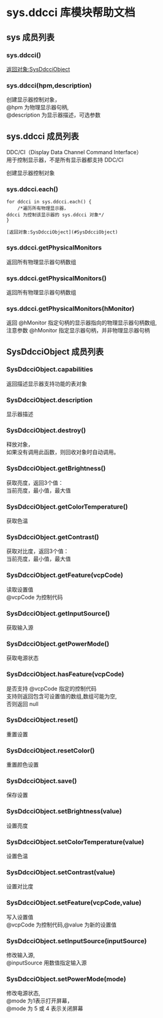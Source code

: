 # sys.ddcci 库模块帮助文档

<a id="sys"></a>
## sys 成员列表


<a id="sys.ddcci"></a>
### sys.ddcci() 
 [返回对象:SysDdcciObject](#SysDdcciObject)

<a id="sys.ddcci"></a>
### sys.ddcci(hpm,description) 
 创建显示器控制对象，  
@hpm 为物理显示器句柄,  
@description 为显示器描述，可选参数

<a id="sys.ddcci"></a>
## sys.ddcci 成员列表

DDC/CI（Display Data Channel Command Interface）  
用于控制显示器，不是所有显示器都支持 DDC/CI

创建显示器控制对象

<a id="sys.ddcci.each"></a>
### sys.ddcci.each() 
 

```aardio
for ddcci in sys.ddcci.each() {  
	/*遍历所有物理显示器，  
ddcci 为控制该显示器的 sys.ddcci 对象*/  
}  
  
[返回对象:SysDdcciObject](#SysDdcciObject)
```



<a id="sys.ddcci.getPhysicalMonitors"></a>
### sys.ddcci.getPhysicalMonitors 
 返回所有物理显示器句柄数组

<a id="sys.ddcci.getPhysicalMonitors"></a>
### sys.ddcci.getPhysicalMonitors() 
 返回所有物理显示器句柄数组

<a id="sys.ddcci.getPhysicalMonitors"></a>
### sys.ddcci.getPhysicalMonitors(hMonitor) 
 返回 @hMonitor 指定句柄的显示器指向的物理显示器句柄数组,  
注意参数 @hMonitor 指定显示器句柄，并非物理显示器句柄

<a id="SysDdcciObject"></a>
## SysDdcciObject 成员列表


<a id="SysDdcciObject.capabilities"></a>
### SysDdcciObject.capabilities 
 返回描述显示器支持功能的表对象

<a id="SysDdcciObject.description"></a>
### SysDdcciObject.description 
 显示器描述

<a id="SysDdcciObject.destroy"></a>
### SysDdcciObject.destroy() 
 释放对象，  
如果没有调用此函数，则回收对象时自动调用。

<a id="SysDdcciObject.getBrightness"></a>
### SysDdcciObject.getBrightness() 
 获取亮度，返回3个值：  
当前亮度，最小值，最大值

<a id="SysDdcciObject.getColorTemperature"></a>
### SysDdcciObject.getColorTemperature() 
 获取色温

<a id="SysDdcciObject.getContrast"></a>
### SysDdcciObject.getContrast() 
 获取对比度，返回3个值：  
当前亮度，最小值，最大值

<a id="SysDdcciObject.getFeature"></a>
### SysDdcciObject.getFeature(vcpCode) 
 读取设置值  
@vcpCode 为控制代码

<a id="SysDdcciObject.getInputSource"></a>
### SysDdcciObject.getInputSource() 
 获取输入源

<a id="SysDdcciObject.getPowerMode"></a>
### SysDdcciObject.getPowerMode() 
 获取电源状态

<a id="SysDdcciObject.hasFeature"></a>
### SysDdcciObject.hasFeature(vcpCode) 
 是否支持 @vcpCode 指定的控制代码  
支持则返回包含可设置值的数组,数组可能为空,  
否则返回 null

<a id="SysDdcciObject.reset"></a>
### SysDdcciObject.reset() 
 重置设置

<a id="SysDdcciObject.resetColor"></a>
### SysDdcciObject.resetColor() 
 重置颜色设置

<a id="SysDdcciObject.save"></a>
### SysDdcciObject.save() 
 保存设置

<a id="SysDdcciObject.setBrightness"></a>
### SysDdcciObject.setBrightness(value) 
 设置亮度

<a id="SysDdcciObject.setColorTemperature"></a>
### SysDdcciObject.setColorTemperature(value) 
 设置色温

<a id="SysDdcciObject.setContrast"></a>
### SysDdcciObject.setContrast(value) 
 设置对比度

<a id="SysDdcciObject.setFeature"></a>
### SysDdcciObject.setFeature(vcpCode,value) 
 写入设置值  
@vcpCode 为控制代码,@value 为新的设置值

<a id="SysDdcciObject.setInputSource"></a>
### SysDdcciObject.setInputSource(inputSource) 
 修改输入源,  
@inputSource 用数值指定输入源

<a id="SysDdcciObject.setPowerMode"></a>
### SysDdcciObject.setPowerMode(mode) 
 修改电源状态,  
@mode 为1表示打开屏幕，  
@mode 为 5 或 4 表示关闭屏幕
